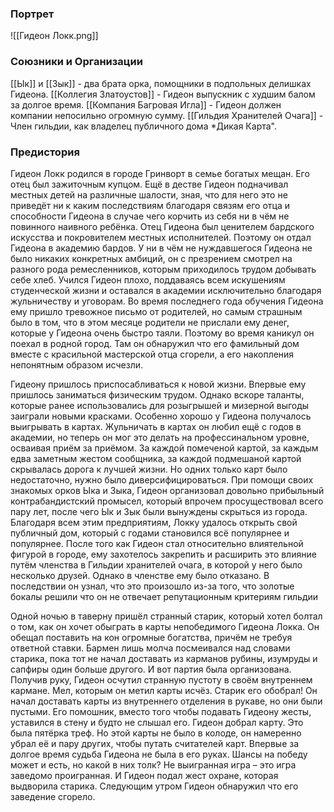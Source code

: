 ### Портрет 
![[Гидеон Локк.png]]

### Союзники и Организации
[[Ык]] и [[Зык]] - два брата орка, помощники в подпольных делишках Гидеона.
[[Коллегия Златоустов]] - Гидеон выпускник с худшим балом за долгое время.
[[Компания Багровая Игла]] - Гидеон должен компании непосильно огромную сумму.
[[Гильдия Хранителей Очага]] - Член гильдии, как владелец публичного дома *Дикая Карта".

### Предистория
Гидеон Локк родился в городе Гринворт в семье богатых мещан. Его отец был зажиточным купцом. Ещё в дестве Гидеон подначивал местных детей на различные шалости, зная, что для него это не приведёт ни к каким последствиям благодаря связям его отца и способности Гидеона в случае чего корчить из себя ни в чём не повинного наивного ребёнка. Отец Гидеона был ценителем бардского искусства и покровителем местных исполнителей. Поэтому он отдал Гидеона в академию бардов. У ни в чём не нуждавшегося Гидеона не было никаких конкретных амбиций, он с презрением смотрел на разного рода ремесленников, которым приходилось трудом добывать себе хлеб. Учился Гидеон плохо, поддаваясь всем искушениям студенческой жизни и оставался в академии исключительно благодаря жульничеству и уговорам. Во время последнего года обучения Гидеона ему пришло тревожное письмо от родителей, но самым страшным было в том, что в этом месяце родители не прислали ему денег, которые у Гидеона очень быстро таяли. Поэтому во время каникул он поехал в родной город. Там он обнаружил что его фамильный дом вместе с красильной мастерской отца сгорели, а его накопления непонятным образом исчезли.

Гидеону пришлось приспосабливаться к новой жизни. Впервые ему пришлось заниматься физическим трудом. Однако вскоре таланты, которые ранее использовались для розыгрышей и мизерной выгоды заиграли новыми красками. Особенно хорошо у Гидеона получалось выигрывать в картах. Жульничать в картах он любил ещё с годов в академии, но теперь он мог это делать на профессинальном уровне, осваивая приём за приёмом. За каждой помеченой картой, за каждым едва заметным жестом сообщника, за каждой подмешаной картой скрывалась дорога к лучшей жизни. Но одних только карт было недостаточно, нужно было диверсифицироваться. При помощи своих знакомых орков Ыка и Зыка, Гидеон организовал довольно прибыльный контрабандистский промысел, который впрочем просуществовал всего пару лет, после чего Ык и Зык были вынуждены скрыться из города. Благодаря всем этим предприятиям, Локку удалось открыть свой публичный дом, который с годами становился всё популярнее и популярнее. После того как Гидеон стал относительно влиятельной фигурой в городе, ему захотелось закрепить и расширить это влияние путём членства в Гильдии хранителей очага, в которой у него было несколько друзей. Однако в членстве ему было отказано. В последствии он узнал, что это произошло из-за того, что золотые бокалы решили что он не отвечает репутационным критериям гильдии

Одной ночью в таверну пришёл странный старик, который хотел болтал о том, как он хочет обыграть в карты непобедимого Гидеона Локка. Он обещал поставить на кон огромные богатства, причём не требуя ответной ставки. Бармен лишь молча посмеивался над словами старика, пока тот не начал доставать из карманов рубины, изумруды и сапфиры один больше другого. И вот партия была организована. Получив руку, Гидеон осчутил странную пустоту в своём внутреннем кармане. Мел, которым он метил карты исчёз. Старик его обобрал! Он начал доставать карты из внутреннего отделения в рукаве, но они были пустыми. Его помошник, вместо того чтобы подавать Гидеону жесты, уставился в стену и будто не слышал его. Гидеон добрал карту. Это была пятёрка треф. Но этой карты не было в колоде, он намеренно убрал её и пару других, чтобы путать считателей карт. Впервые за долгое время судьба Гидеона не была в его руках. Шансы на победу может и есть, но какой в них толк? Не выигранная игра – это игра заведомо проигранная. И Гидеон подал жест охране, которая выдворила старика. Следующим утром Гидеон обнаружил что его заведение сгорело.